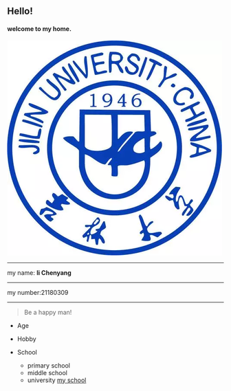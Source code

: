 <!-- headings -->
## Hello!
#### welcome to my home.
![PHOTO](logo.jpg)
___
my name: **li Chenyang**    
___
my number:21180309
___
>Be a happy man!

* Age

* Hobby
  
* School
  * primary school
  * middle school
  * university
[my school](jlu.md)
